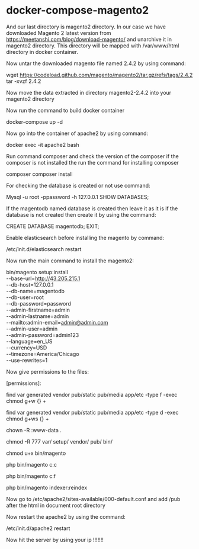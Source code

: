 # docker-compose-magento2

And our last directory is magento2 directory. In our case we have downloaded Magento 2 latest version from https://meetanshi.com/blog/download-magento/ and unarchive it in magento2 directory. This directory will be mapped with /var/www/html directory in docker container.

Now untar the downloaded magento file named 2.4.2 by using command:

wget https://codeload.github.com/magento/magento2/tar.gz/refs/tags/2.4.2
tar -xvzf 2.4.2

Now move the data extracted in directory magento2-2.4.2 into your magento2 directory

Now run the command to build docker container

docker-compose up -d 

Now go into the container of apache2 by using command:

docker exec -it apache2 bash

Run command composer and check the version of the composer if the composer is not installed the run the command for installing composer

composer
composer install

For checking the database is created or not use command:

Mysql -u root -ppassword -h 127.0.0.1
SHOW DATABASES;

If the magentodb named database is created then leave it as it is if the database is not created then create it by using the command:

CREATE DATABASE 	magentodb;
EXIT;

Enable elasticsearch before installing the magento by command:

/etc/init.d/elasticsearch restart

Now run the main command to install the magento2:

bin/magento setup:install \
--base-url=http://43.205.215.1 \
--db-host=127.0.0.1 \
--db-name=magentodb \
--db-user=root \
--db-password=password \
--admin-firstname=admin \
--admin-lastname=admin \
--mailto:admin-email=admin@admin.com \
--admin-user=admin \
--admin-password=admin123 \
--language=en_US \
--currency=USD \
--timezone=America/Chicago \
--use-rewrites=1


Now give permissions to the files:

[permissions]:

find var generated vendor pub/static pub/media app/etc -type f -exec chmod g+w {} +

find var generated vendor pub/static pub/media app/etc -type d -exec chmod g+ws {} +

chown -R :www-data .

chmod -R 777 var/ setup/ vendor/ pub/ bin/

chmod u+x bin/magento

php bin/magento c:c

php bin/magento c:f

php bin/magento indexer:reindex

Now go to /etc/apache2/sites-available/000-default.conf and add /pub after the html in document root directory 

Now restart the apache2 by using the command:

/etc/init.d/apache2 restart

Now hit the server by using your ip !!!!!!!
